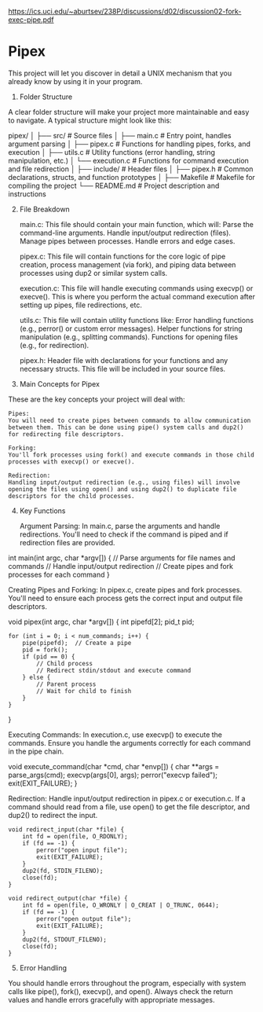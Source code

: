 https://ics.uci.edu/~aburtsev/238P/discussions/d02/discussion02-fork-exec-pipe.pdf

# Pipex
This project will let you discover in detail a UNIX mechanism that you already know by using it in your program.


1. Folder Structure

A clear folder structure will make your project more maintainable and easy to navigate. A typical structure might look like this:

pipex/
│
├── src/                # Source files
│   ├── main.c          # Entry point, handles argument parsing
│   ├── pipex.c         # Functions for handling pipes, forks, and execution
│   ├── utils.c         # Utility functions (error handling, string manipulation, etc.)
│   └── execution.c     # Functions for command execution and file redirection
│
├── include/            # Header files
│   ├── pipex.h         # Common declarations, structs, and function prototypes
│
├── Makefile            # Makefile for compiling the project
└── README.md           # Project description and instructions

2. File Breakdown

    main.c:
    This file should contain your main function, which will:
        Parse the command-line arguments.
        Handle input/output redirection (files).
        Manage pipes between processes.
        Handle errors and edge cases.

    pipex.c:
    This file will contain functions for the core logic of pipe creation, process management (via fork), and piping data between processes using dup2 or similar system calls.

    execution.c:
    This file will handle executing commands using execvp() or execve(). This is where you perform the actual command execution after setting up pipes, file redirections, etc.

    utils.c:
    This file will contain utility functions like:
        Error handling functions (e.g., perror() or custom error messages).
        Helper functions for string manipulation (e.g., splitting commands).
        Functions for opening files (e.g., for redirection).

    pipex.h:
    Header file with declarations for your functions and any necessary structs. This file will be included in your source files.

3. Main Concepts for Pipex

These are the key concepts your project will deal with:

    Pipes:
    You will need to create pipes between commands to allow communication between them. This can be done using pipe() system calls and dup2() for redirecting file descriptors.

    Forking:
    You'll fork processes using fork() and execute commands in those child processes with execvp() or execve().

    Redirection:
    Handling input/output redirection (e.g., using files) will involve opening the files using open() and using dup2() to duplicate file descriptors for the child processes.

4. Key Functions

    Argument Parsing:
    In main.c, parse the arguments and handle redirections. You'll need to check if the command is piped and if redirection files are provided.

int main(int argc, char *argv[]) {
    // Parse arguments for file names and commands
    // Handle input/output redirection
    // Create pipes and fork processes for each command
}

Creating Pipes and Forking:
In pipex.c, create pipes and fork processes. You'll need to ensure each process gets the correct input and output file descriptors.

void pipex(int argc, char *argv[]) {
    int pipefd[2];
    pid_t pid;

    for (int i = 0; i < num_commands; i++) {
        pipe(pipefd);  // Create a pipe
        pid = fork();
        if (pid == 0) {
            // Child process
            // Redirect stdin/stdout and execute command
        } else {
            // Parent process
            // Wait for child to finish
        }
    }
}

Executing Commands:
In execution.c, use execvp() to execute the commands. Ensure you handle the arguments correctly for each command in the pipe chain.

void execute_command(char *cmd, char *envp[]) {
    char **args = parse_args(cmd);
    execvp(args[0], args);
    perror("execvp failed");
    exit(EXIT_FAILURE);
}

Redirection:
Handle input/output redirection in pipex.c or execution.c. If a command should read from a file, use open() to get the file descriptor, and dup2() to redirect the input.

    void redirect_input(char *file) {
        int fd = open(file, O_RDONLY);
        if (fd == -1) {
            perror("open input file");
            exit(EXIT_FAILURE);
        }
        dup2(fd, STDIN_FILENO);
        close(fd);
    }

    void redirect_output(char *file) {
        int fd = open(file, O_WRONLY | O_CREAT | O_TRUNC, 0644);
        if (fd == -1) {
            perror("open output file");
            exit(EXIT_FAILURE);
        }
        dup2(fd, STDOUT_FILENO);
        close(fd);
    }

5. Error Handling

You should handle errors throughout the program, especially with system calls like pipe(), fork(), execvp(), and open(). Always check the return values and handle errors gracefully with appropriate messages.
